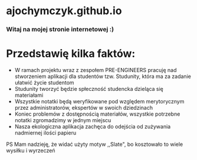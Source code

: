 # ajochymczyk.github.io

### Witaj na mojej stronie internetowej :)


# Przedstawię kilka faktów:

* W ramach projektu wraz z zespołem PRE-ENGINEERS pracuję nad stworzeniem aplikacji dla studentów tzw. Studunity, która ma za zadanie ułatwić życie studentom
* Studunity tworzyć będzie spłeczność studencka dzieląca się materiałami
* Wszystkie notatki będą weryfikowane pod względem merytorycznym przez administratorów, ekspertów w swoich dziedzinach
* Koniec problemów z dostępnością materiałów, wszystkie potrzebne notatki zgromadzimy w jednym miejscu
* Nasza ekologiczna aplikacja zachęca do odejścia od zużywania nadmiernej ilości papieru

PS
Mam nadzieję, że widać użyty motyw ,,Slate", bo kosztowało to wiele wysiłku i wyrzeczeń
